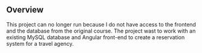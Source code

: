 ## Overview
This project can no longer run because I do not have access to the frontend and the database from the original course. The project wast to work with an existing MySQL database and Angular front-end to create a reservation system for a travel agency.

